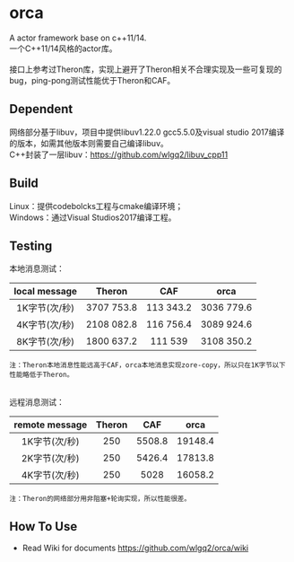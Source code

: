 # orca
A actor framework base on c++11/14.
<br>一个C++11/14风格的actor库。</br>
<br>接口上参考过Theron库，实现上避开了Theron相关不合理实现及一些可复现的bug，ping-pong测试性能优于Theron和CAF。</br>
## Dependent
网络部分基于libuv，项目中提供libuv1.22.0 gcc5.5.0及visual studio 2017编译的版本，如需其他版本则需要自己编译libuv。
<br>C++封装了一层libuv：https://github.com/wlgq2/libuv_cpp11</br>
## Build
Linux：提供codebolcks工程与cmake编译环境；
<br>Windows：通过Visual Studios2017编译工程。</br>
## Testing
本地消息测试：

 local message | Theron|CAF|orca|
:---------:|:--------:|:--------:|:--------:|
1K字节(次/秒)    | 3707 753.8 |113 343.2|3036 779.6|
4K字节(次/秒)    | 2108 082.8 |116 756.4|3089 924.6|
8K字节(次/秒)    | 1800 637.2 |111 539|3108 350.2|
```
注：Theron本地消息性能远高于CAF，orca本地消息实现zore-copy，所以只在1K字节以下性能略低于Theron。
```
<br>远程消息测试：</br>

 remote message | Theron|CAF|orca|
:---------:|:--------:|:--------:|:--------:|
1K字节(次/秒)    | 250 |5508.8|19148.4|
2K字节(次/秒)    | 250 |5426.4|17813.8|
4K字节(次/秒)    | 250 |5028|16058.2|

```
注：Theron的网络部分用非阻塞+轮询实现，所以性能很差。
```
## How To Use
* Read Wiki for documents https://github.com/wlgq2/orca/wiki
